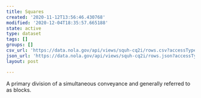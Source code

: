 ```yaml
---
title: Squares
created: '2020-11-12T13:56:46.430768'
modified: '2020-12-04T18:35:57.665188'
state: active
type: dataset
tags: []
groups: []
csv_url: 'https://data.nola.gov/api/views/squh-cq2i/rows.csv?accessType=DOWNLOAD'
json_url: 'https://data.nola.gov/api/views/squh-cq2i/rows.json?accessType=DOWNLOAD'
layout: post

---
```

A primary division of a simultaneous conveyance and generally referred to as blocks.
